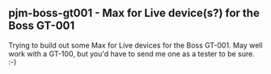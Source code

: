 pjm-boss-gt001 - Max for Live device(s?) for the Boss GT-001
--------------------------------------------------------------------------------

Trying to build out some Max for Live devices for the Boss GT-001.
May well work with a GT-100, but you'd have to send me one as a 
tester to be sure. :-)
